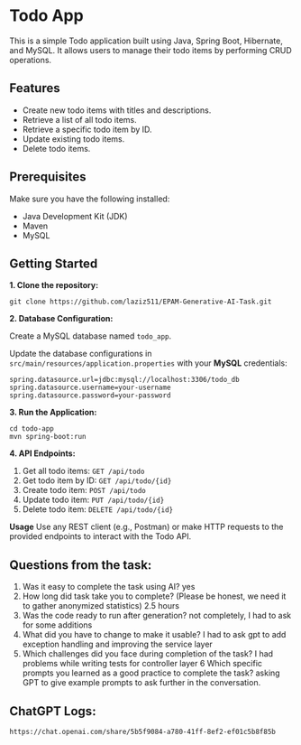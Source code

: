 # Todo App
This is a simple Todo application built using Java, Spring Boot, Hibernate, and MySQL. It allows users to manage their todo items by performing CRUD operations.

## Features
- Create new todo items with titles and descriptions.
- Retrieve a list of all todo items.
- Retrieve a specific todo item by ID.
- Update existing todo items.
- Delete todo items.
  
## Prerequisites
Make sure you have the following installed:
- Java Development Kit (JDK)
- Maven
- MySQL


## Getting Started
**1. Clone the repository:**

```
git clone https://github.com/laziz511/EPAM-Generative-AI-Task.git
```

**2. Database Configuration:**

Create a MySQL database named `todo_app`.

Update the database configurations in `src/main/resources/application.properties` with your **MySQL** credentials:

```
spring.datasource.url=jdbc:mysql://localhost:3306/todo_db
spring.datasource.username=your-username
spring.datasource.password=your-password
```

**3. Run the Application:**

```
cd todo-app
mvn spring-boot:run
```


**4. API Endpoints:**

1. Get all todo items: `GET /api/todo`
2. Get todo item by ID: `GET /api/todo/{id}`
3. Create todo item: `POST /api/todo`
4. Update todo item: `PUT /api/todo/{id}`
5. Delete todo item: `DELETE /api/todo/{id}`

**Usage**
Use any REST client (e.g., Postman) or make HTTP requests to the provided endpoints to interact with the Todo API.


## Questions from the task:

1. Was it easy to complete the task using AI? yes </br>
2. How long did task take you to complete? (Please be honest, we need it to gather anonymized statistics) 2.5 hours
3. Was the code ready to run after generation? not completely, I had to ask for some additions
4. What did you have to change to make it usable? I had to ask gpt to add exception handling and improving the service layer
5. Which challenges did you face during completion of the task? I had problems while writing tests for controller layer
6 Which specific prompts you learned as a good practice to complete the task? asking GPT to give example prompts to ask further in the conversation.


## ChatGPT Logs:
```
https://chat.openai.com/share/5b5f9084-a780-41ff-8ef2-ef01c5b8f85b
```
